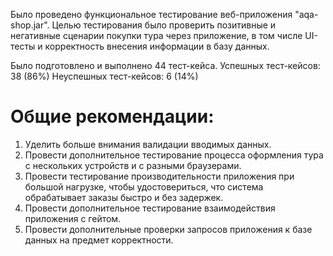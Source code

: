 Было проведено функциональное тестирование веб-приложения "aqa-shop.jar". Целью тестирования было проверить позитивные
и негативные сценарии покупки тура через приложение, в том числе UI-тесты и корректность внесения информации в базу данных.

Было подготовлено и выполнено 44 тест-кейса.
Успешных тест-кейсов: 38 (86%)
Неуспешных тест-кейсов: 6 (14%)

# Общие рекомендации:
1. Уделить больше внимания валидации вводимых данных.
2. Провести дополнительное тестирование процесса оформления тура с нескольких устройств и с разными браузерами.
3. Провести тестирование производительности приложения при большой нагрузке, чтобы удостовериться, что система обрабатывает заказы быстро и без задержек.
4. Провести дополнительное тестирование взаимодействия приложения с гейтом.
5. Провести дополнительные проверки запросов приложения к базе данных на предмет корректности.